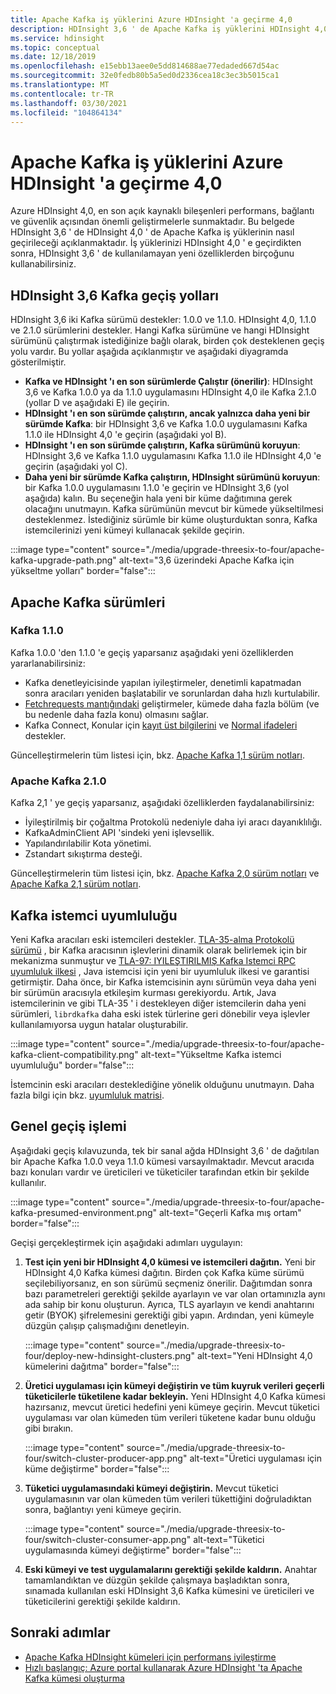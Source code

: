 ```yaml
---
title: Apache Kafka iş yüklerini Azure HDInsight 'a geçirme 4,0
description: HDInsight 3,6 ' de Apache Kafka iş yüklerini HDInsight 4,0 ' ye geçirmeyi öğrenin.
ms.service: hdinsight
ms.topic: conceptual
ms.date: 12/18/2019
ms.openlocfilehash: e15ebb13aee0e5dd814688ae77edaded667d54ac
ms.sourcegitcommit: 32e0fedb80b5a5ed0d2336cea18c3ec3b5015ca1
ms.translationtype: MT
ms.contentlocale: tr-TR
ms.lasthandoff: 03/30/2021
ms.locfileid: "104864134"
---
```

# <a name="migrate-apache-kafka-workloads-to-azure-hdinsight-40"></a>Apache Kafka iş yüklerini Azure HDInsight 'a geçirme 4,0

Azure HDInsight 4,0, en son açık kaynaklı bileşenleri performans, bağlantı ve güvenlik açısından önemli geliştirmelerle sunmaktadır. Bu belgede HDInsight 3,6 ' de HDInsight 4,0 ' de Apache Kafka iş yüklerinin nasıl geçirileceği açıklanmaktadır. İş yüklerinizi HDInsight 4,0 ' e geçirdikten sonra, HDInsight 3,6 ' de kullanılamayan yeni özelliklerden birçoğunu kullanabilirsiniz.

## <a name="hdinsight-36-kafka-migration-paths"></a>HDInsight 3,6 Kafka geçiş yolları

HDInsight 3,6 iki Kafka sürümü destekler: 1.0.0 ve 1.1.0. HDInsight 4,0, 1.1.0 ve 2.1.0 sürümlerini destekler. Hangi Kafka sürümüne ve hangi HDInsight sürümünü çalıştırmak istediğinize bağlı olarak, birden çok desteklenen geçiş yolu vardır. Bu yollar aşağıda açıklanmıştır ve aşağıdaki diyagramda gösterilmiştir.

* **Kafka ve HDInsight 'ı en son sürümlerde Çalıştır (önerilir)**: HDInsight 3,6 ve Kafka 1.0.0 ya da 1.1.0 uygulamasını HDInsight 4,0 ile Kafka 2.1.0 (yollar D ve aşağıdaki E) ile geçirin.
* **HDInsight 'ı en son sürümde çalıştırın, ancak yalnızca daha yeni bir sürümde Kafka**: bir HDInsight 3,6 ve Kafka 1.0.0 uygulamasını Kafka 1.1.0 ile HDInsight 4,0 'e geçirin (aşağıdaki yol B).
* **HDInsight 'ı en son sürümde çalıştırın, Kafka sürümünü koruyun**: HDInsight 3,6 ve Kafka 1.1.0 uygulamasını Kafka 1.1.0 ile HDInsight 4,0 'e geçirin (aşağıdaki yol C).
* **Daha yeni bir sürümde Kafka çalıştırın, HDInsight sürümünü koruyun**: bir Kafka 1.0.0 uygulamasını 1.1.0 'e geçirin ve HDInsight 3,6 (yol aşağıda) kalın. Bu seçeneğin hala yeni bir küme dağıtımına gerek olacağını unutmayın. Kafka sürümünün mevcut bir kümede yükseltilmesi desteklenmez. İstediğiniz sürümle bir küme oluşturduktan sonra, Kafka istemcilerinizi yeni kümeyi kullanacak şekilde geçirin.

:::image type="content" source="./media/upgrade-threesix-to-four/apache-kafka-upgrade-path.png" alt-text="3,6 üzerindeki Apache Kafka için yükseltme yolları" border="false":::

## <a name="apache-kafka-versions"></a>Apache Kafka sürümleri

### <a name="kafka-110"></a>Kafka 1.1.0
  
Kafka 1.0.0 'den 1.1.0 'e geçiş yaparsanız aşağıdaki yeni özelliklerden yararlanabilirsiniz:

* Kafka denetleyicisinde yapılan iyileştirmeler, denetimli kapatmadan sonra aracıları yeniden başlatabilir ve sorunlardan daha hızlı kurtulabilir. 
* [Fetchrequests mantığındaki](https://issues.apache.org/jira/browse/KAFKA-6254) geliştirmeler, kümede daha fazla bölüm (ve bu nedenle daha fazla konu) olmasını sağlar. 
* Kafka Connect, Konular için [kayıt üst bilgilerini](https://issues.apache.org/jira/browse/KAFKA-5142) ve [Normal ifadeleri](https://issues.apache.org/jira/browse/KAFKA-3073) destekler. 

Güncelleştirmelerin tüm listesi için, bkz. [Apache Kafka 1,1 sürüm notları](https://archive.apache.org/dist/kafka/1.1.0/RELEASE_NOTES.html).

### <a name="apache-kafka-210"></a>Apache Kafka 2.1.0

Kafka 2,1 ' ye geçiş yaparsanız, aşağıdaki özelliklerden faydalanabilirsiniz:

* İyileştirilmiş bir çoğaltma Protokolü nedeniyle daha iyi aracı dayanıklılığı.
* KafkaAdminClient API 'sindeki yeni işlevsellik.
* Yapılandırılabilir Kota yönetimi.
* Zstandart sıkıştırma desteği.

Güncelleştirmelerin tüm listesi için, bkz. [Apache Kafka 2,0 sürüm notları](https://archive.apache.org/dist/kafka/2.0.0/RELEASE_NOTES.html) ve [Apache Kafka 2,1 sürüm notları](https://archive.apache.org/dist/kafka/2.1.0/RELEASE_NOTES.html).

## <a name="kafka-client-compatibility"></a>Kafka istemci uyumluluğu

Yeni Kafka aracıları eski istemcileri destekler. [TLA-35-alma Protokolü sürümü](https://cwiki.apache.org/confluence/display/KAFKA/KIP-35+-+Retrieving+protocol+version) , bir Kafka aracısının işlevlerini dinamik olarak belirlemek için bir mekanizma sunmuştur ve [TLA-97: IYILEŞTIRILMIŞ Kafka Istemci RPC uyumluluk ilkesi](https://cwiki.apache.org/confluence/display/KAFKA/KIP-97%3A+Improved+Kafka+Client+RPC+Compatibility+Policy) , Java istemcisi için yeni bir uyumluluk ilkesi ve garantisi getirmiştir. Daha önce, bir Kafka istemcisinin aynı sürümün veya daha yeni bir sürümün aracısıyla etkileşim kurması gerekiyordu. Artık, Java istemcilerinin ve gibi TLA-35 ' i destekleyen diğer istemcilerin daha yeni sürümleri, `librdkafka` daha eski istek türlerine geri dönebilir veya işlevler kullanılamıyorsa uygun hatalar oluşturabilir.

:::image type="content" source="./media/upgrade-threesix-to-four/apache-kafka-client-compatibility.png" alt-text="Yükseltme Kafka istemci uyumluluğu" border="false":::

İstemcinin eski aracıları desteklediğine yönelik olduğunu unutmayın.  Daha fazla bilgi için bkz. [uyumluluk matrisi](https://cwiki.apache.org/confluence/display/KAFKA/Compatibility+Matrix).

## <a name="general-migration-process"></a>Genel geçiş işlemi

Aşağıdaki geçiş kılavuzunda, tek bir sanal ağda HDInsight 3,6 ' de dağıtılan bir Apache Kafka 1.0.0 veya 1.1.0 kümesi varsayılmaktadır. Mevcut aracıda bazı konuları vardır ve üreticileri ve tüketiciler tarafından etkin bir şekilde kullanılır.

:::image type="content" source="./media/upgrade-threesix-to-four/apache-kafka-presumed-environment.png" alt-text="Geçerli Kafka mış ortam" border="false":::

Geçişi gerçekleştirmek için aşağıdaki adımları uygulayın:

1. **Test için yeni bir HDInsight 4,0 kümesi ve istemcileri dağıtın.** Yeni bir HDInsight 4,0 Kafka kümesi dağıtın. Birden çok Kafka küme sürümü seçilebiliyorsanız, en son sürümü seçmeniz önerilir. Dağıtımdan sonra bazı parametreleri gerektiği şekilde ayarlayın ve var olan ortamınızla aynı ada sahip bir konu oluşturun. Ayrıca, TLS ayarlayın ve kendi anahtarını getir (BYOK) şifrelemesini gerektiği gibi yapın. Ardından, yeni kümeyle düzgün çalışıp çalışmadığını denetleyin.

    :::image type="content" source="./media/upgrade-threesix-to-four/deploy-new-hdinsight-clusters.png" alt-text="Yeni HDInsight 4,0 kümelerini dağıtma" border="false":::

1. **Üretici uygulaması için kümeyi değiştirin ve tüm kuyruk verileri geçerli tüketicilerle tüketilene kadar bekleyin.** Yeni HDInsight 4,0 Kafka kümesi hazırsanız, mevcut üretici hedefini yeni kümeye geçirin. Mevcut tüketici uygulaması var olan kümeden tüm verileri tüketene kadar bunu olduğu gibi bırakın.

    :::image type="content" source="./media/upgrade-threesix-to-four/switch-cluster-producer-app.png" alt-text="Üretici uygulaması için küme değiştirme" border="false":::

1. **Tüketici uygulamasındaki kümeyi değiştirin.** Mevcut tüketici uygulamasının var olan kümeden tüm verileri tükettiğini doğruladıktan sonra, bağlantıyı yeni kümeye geçirin.

    :::image type="content" source="./media/upgrade-threesix-to-four/switch-cluster-consumer-app.png" alt-text="Tüketici uygulamasında kümeyi değiştirme" border="false":::

1. **Eski kümeyi ve test uygulamalarını gerektiği şekilde kaldırın.** Anahtar tamamlandıktan ve düzgün şekilde çalışmaya başladıktan sonra, sınamada kullanılan eski HDInsight 3,6 Kafka kümesini ve üreticileri ve tüketicilerini gerektiği şekilde kaldırın.

## <a name="next-steps"></a>Sonraki adımlar

* [Apache Kafka HDInsight kümeleri için performans iyileştirme](apache-kafka-performance-tuning.md)
* [Hızlı başlangıç: Azure portal kullanarak Azure HDInsight 'ta Apache Kafka kümesi oluşturma](apache-kafka-get-started.md)
